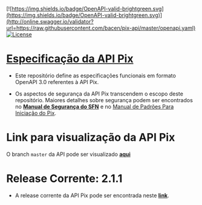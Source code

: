 [![https://img.shields.io/badge/OpenAPI-valid-brightgreen.svg](https://img.shields.io/badge/OpenAPI-valid-brightgreen.svg)](http://online.swagger.io/validator?url=https://raw.githubusercontent.com/bacen/pix-api/master/openapi.yaml) [![License](https://img.shields.io/badge/License-Apache%202.0-blue.svg)](https://www.apache.org/licenses/LICENSE-2.0)

# [Especificação da API Pix](https://bacen.github.io/pix-api/index.html)

* Este repositório define as especificações funcionais em formato OpenAPI 3.0 referentes à API Pix.

* Os aspectos de segurança da API Pix transcendem o escopo deste repositório. Maiores detalhes sobre segurança podem ser encontrados no __[Manual de Segurança do SFN](https://www.bcb.gov.br/estabilidadefinanceira/comunicacaodados)__ e no [Manual de Padrões Para Iniciação do Pix](https://www.bcb.gov.br/estabilidadefinanceira/pix).

# Link para visualização da API Pix

O branch `master` da API pode ser visualizado __[aqui](https://bacen.github.io/pix-api/index.html)__

# Release Corrente: 2.1.1

* A release corrente da API Pix pode ser encontrada neste __[link](https://github.com/bacen/pix-api/releases/tag/2.1.1)__.




